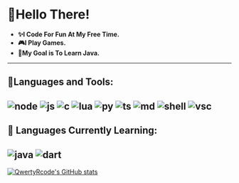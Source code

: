 # 👋Hello There!
- **✨I Code For Fun At My Free Time.**
- **🎮I Play Games.**
- **📖My Goal is To Learn Java.**
---
## 🧰Languages and Tools:
![node](https://img.shields.io/badge/Node.js-43853D?style=for-the-badge&logo=node.js&logoColor=white)
![js](https://img.shields.io/badge/JavaScript-F7DF1E?style=for-the-badge&logo=javascript&logoColor=black)
![c](https://img.shields.io/badge/C-00599C?style=for-the-badge&logo=C&logoColor=white)
![lua](https://img.shields.io/badge/Lua-2C2D72?style=for-the-badge&logo=lua&logoColor=white)
![py](https://img.shields.io/badge/Python-3776AB?style=for-the-badge&logo=python&logoColor=white)
![ts](https://img.shields.io/badge/TypeScript-007ACC?style=for-the-badge&logo=typescript&logoColor=white)
![md](https://img.shields.io/badge/Markdown-000000?style=for-the-badge&logo=markdown&logoColor=white)
![shell](https://img.shields.io/badge/Shell_Script-121011?style=for-the-badge&logo=gnu-bash&logoColor=white)
![vsc](https://img.shields.io/badge/Visual%20Studio%20Code-007ACC?style=for-the-badge&logo=Visual%20Studio%20Code&logoColor=white)
---
## 🧪 Languages Currently Learning:
![java](https://img.shields.io/badge/Java-ED8B00?style=for-the-badge&logo=java&logoColor=white)
![dart](https://img.shields.io/badge/Dart-0175C2?style=for-the-badge&logo=dart&logoColor=white)
---
[![QwertyRcode's GitHub stats](https://github-readme-stats.vercel.app/api?username=QwertyR0&show_icons=true&theme=dark&title_color=51c4d3)](https://github.com/QwertyR0/)
